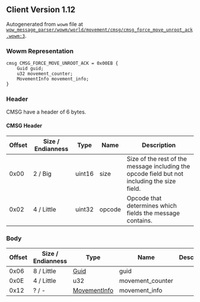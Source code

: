 ## Client Version 1.12

Autogenerated from `wowm` file at [`wow_message_parser/wowm/world/movement/cmsg/cmsg_force_move_unroot_ack.wowm:3`](https://github.com/gtker/wow_messages/tree/main/wow_message_parser/wowm/world/movement/cmsg/cmsg_force_move_unroot_ack.wowm#L3).

### Wowm Representation
```rust,ignore
cmsg CMSG_FORCE_MOVE_UNROOT_ACK = 0x00EB {
    Guid guid;
    u32 movement_counter;
    MovementInfo movement_info;
}
```
### Header
CMSG have a header of 6 bytes.

#### CMSG Header
| Offset | Size / Endianness | Type   | Name   | Description |
| ------ | ----------------- | ------ | ------ | ----------- |
| 0x00   | 2 / Big           | uint16 | size   | Size of the rest of the message including the opcode field but not including the size field.|
| 0x02   | 4 / Little        | uint32 | opcode | Opcode that determines which fields the message contains.|
### Body
| Offset | Size / Endianness | Type | Name | Description |
| ------ | ----------------- | ---- | ---- | ----------- |
| 0x06 | 8 / Little | [Guid](../spec/packed-guid.md) | guid |  |
| 0x0E | 4 / Little | u32 | movement_counter |  |
| 0x12 | ? / - | [MovementInfo](movementinfo.md) | movement_info |  |

